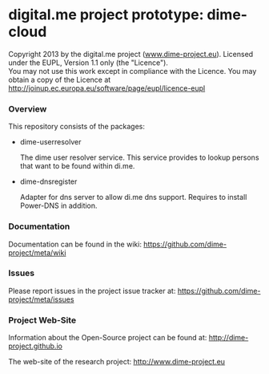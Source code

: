 digital.me project prototype: dime-cloud
=====

Copyright 2013 by the digital.me project (www.dime-project.eu).
Licensed under the EUPL, Version 1.1 only (the "Licence").  
You may not use this work except in compliance with the Licence. 
You may obtain a copy of the Licence at http://joinup.ec.europa.eu/software/page/eupl/licence-eupl
 
### Overview

This repository consists of the packages:


* dime-userresolver

  The dime user resolver service. This service provides to lookup persons that want to be found within di.me. 

* dime-dnsregister
   
   Adapter for dns server to allow di.me dns support.
   Requires to install Power-DNS in addition. 


### Documentation

Documentation can be found in the wiki: https://github.com/dime-project/meta/wiki


### Issues

Please report issues in the project issue tracker at: https://github.com/dime-project/meta/issues


### Project Web-Site

Information about the Open-Source project can be found at:  http://dime-project.github.io

The web-site of the research project: http://www.dime-project.eu